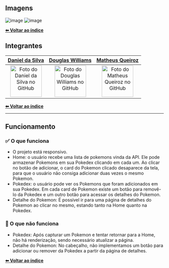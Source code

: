 ## Imagens

![image](https://user-images.githubusercontent.com/70871620/189482350-05efe4ee-84d8-4afd-8c03-57a69484cc19.png)
![image](https://user-images.githubusercontent.com/70871620/189482416-78c98122-3997-4b63-9b28-64638361f636.png)

<b>[⬅ Voltar ao índice](../README.md#índice)</b>

## Integrantes

[Daniel da Silva](https://github.com/DanielSiilva) |  [Douglas Williams](https://github.com/DouglasWilliams298) |  [Matheus Queiroz](https://github.com/matheusqueirozds)
:-------------------------:|:-------------------------:|:-------------------------:
 <a href="https://github.com/DanielSiilva"><img src="https://avatars.githubusercontent.com/u/94769388?v=4" width="100px;" alt="Foto do Daniel da Silva no GitHub"/></a> | <a href="https://github.com/DouglasWilliams298"><img src="https://avatars.githubusercontent.com/u/97309506?v=4" width="100px;" alt="Foto do Douglas Williams no GitHub"/></a> | <a href="https://github.com/matheusqueirozds"><img src="https://avatars.githubusercontent.com/u/70871620?v=4" width="100px;" alt="Foto do Matheus Queiroz no GitHub"/></a>

<b>[⬅ Voltar ao índice](../README.md#índice)</b>

---

## Funcionamento

### ✅ O que funciona

-   O projeto está responsivo.
-   Home: o usuário recebe uma lista de pokemons vinda da API. Ele pode armazenar Pokemons em sua Pokedex clicando em cada um. Ao clicar no botão de adicionar, o card do Pokemon clicado desaparece da tela, para que o usuário não consiga adicionar duas vezes o mesmo Pokemon.
-   Pokedex: o usuário pode ver os Pokemons que foram adicionados em sua Pokedex. Em cada card de Pokemon existe um botão para removê-lo da Pokedex e um outro botão para acessar os detalhes do Pokemon. 
-   Detalhe do Pokemon: É possível ir para uma página de detalhes do Pokemon ao clicar no mesmo, estando tanto na Home quanto na Pokedex.

### 🚫 O que não funciona

-   Pokedex: Após capturar um Pokemon e tentar retornar para a Home, não há renderização, sendo necessário atualizar a página.
-   Detalhe do Pokemon: No cabeçalho, não implementamos um botão para adicionar ou remover da Pokedex a partir da página de detalhes. 

<b>[⬅ Voltar ao índice](../README.md#índice)</b>
